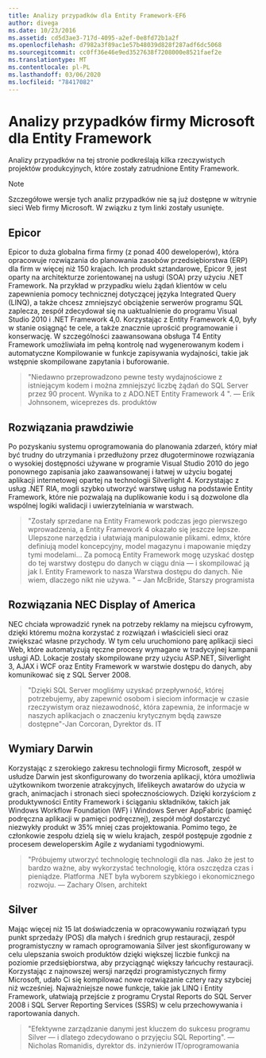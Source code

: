 ```yaml
---
title: Analizy przypadków dla Entity Framework-EF6
author: divega
ms.date: 10/23/2016
ms.assetid: cd5d3ae3-717d-4095-a2ef-0e8fd72b1a2f
ms.openlocfilehash: d7982a3f89ac1e57b48039d828f287adf6dc5068
ms.sourcegitcommit: cc0ff36e46e9ed3527638f7208000e8521faef2e
ms.translationtype: MT
ms.contentlocale: pl-PL
ms.lasthandoff: 03/06/2020
ms.locfileid: "78417082"
---
```

# <a name="microsoft-case-studies-for-entity-framework"></a>Analizy przypadków firmy Microsoft dla Entity Framework
Analizy przypadków na tej stronie podkreślają kilka rzeczywistych projektów produkcyjnych, które zostały zatrudnione Entity Framework.
> [!NOTE]
> Szczegółowe wersje tych analiz przypadków nie są już dostępne w witrynie sieci Web firmy Microsoft. W związku z tym linki zostały usunięte.

## <a name="epicor"></a>Epicor
Epicor to duża globalna firma firmy (z ponad 400 deweloperów), która opracowuje rozwiązania do planowania zasobów przedsiębiorstwa (ERP) dla firm w więcej niż 150 krajach.
Ich produkt sztandarowe, Epicor 9, jest oparty na architekturze zorientowanej na usługi (SOA) przy użyciu .NET Framework.
Na przykład w przypadku wielu żądań klientów w celu zapewnienia pomocy technicznej dotyczącej języka Integrated Query (LINQ), a także chcesz zmniejszyć obciążenie serwerów programu SQL zaplecza, zespół zdecydował się na uaktualnienie do programu Visual Studio 2010 i .NET Framework 4,0.
Korzystając z Entity Framework 4,0, były w stanie osiągnąć te cele, a także znacznie uprościć programowanie i konserwację.
W szczególności zaawansowana obsługa T4 Entity Framework umożliwiała im pełną kontrolę nad wygenerowanym kodem i automatyczne Kompilowanie w funkcje zapisywania wydajności, takie jak wstępnie skompilowane zapytania i buforowanie.

> "Niedawno przeprowadzono pewne testy wydajnościowe z istniejącym kodem i można zmniejszyć liczbę żądań do SQL Server przez 90 procent.
Wynika to z ADO.NET Entity Framework 4 ". — Erik Johnsonem, wiceprezes ds. produktów  

## <a name="veracity-solutions"></a>Rozwiązania prawdziwie
Po pozyskaniu systemu oprogramowania do planowania zdarzeń, który miał być trudny do utrzymania i przedłużony przez długoterminowe rozwiązania o wysokiej dostępności używane w programie Visual Studio 2010 do jego ponownego zapisania jako zaawansowanej i łatwej w użyciu bogatej aplikacji internetowej opartej na technologii Silverlight 4.
Korzystając z usług .NET RIA, mogli szybko utworzyć warstwę usług na podstawie Entity Framework, które nie pozwalają na duplikowanie kodu i są dozwolone dla wspólnej logiki walidacji i uwierzytelniania w warstwach.  

> "Zostały sprzedane na Entity Framework podczas jego pierwszego wprowadzenia, a Entity Framework 4 okazało się jeszcze lepsze.
Ulepszone narzędzia i ułatwiają manipulowanie plikami. edmx, które definiują model koncepcyjny, model magazynu i mapowanie między tymi modelami... Za pomocą Entity Framework mogę uzyskać dostęp do tej warstwy dostępu do danych w ciągu dnia — i skompilować ją jak I.
Entity Framework to nasza Warstwa dostępu do danych. Nie wiem, dlaczego nikt nie używa. " – Jan McBride, Starszy programista

## <a name="nec-display-solutions-of-america"></a>Rozwiązania NEC Display of America
NEC chciała wprowadzić rynek na potrzeby reklamy na miejscu cyfrowym, dzięki któremu można korzystać z rozwiązań i właścicieli sieci oraz zwiększać własne przychody.
W tym celu uruchomiono parę aplikacji sieci Web, które automatyzują ręczne procesy wymagane w tradycyjnej kampanii usługi AD.
Lokacje zostały skompilowane przy użyciu ASP.NET, Silverlight 3, AJAX i WCF oraz Entity Framework w warstwie dostępu do danych, aby komunikować się z SQL Server 2008.

> "Dzięki SQL Server mogliśmy uzyskać przepływność, której potrzebujemy, aby zapewnić osobom i sieciom informacje w czasie rzeczywistym oraz niezawodność, która zapewnia, że informacje w naszych aplikacjach o znaczeniu krytycznym będą zawsze dostępne"-Jan Corcoran, Dyrektor ds. IT

## <a name="darwin-dimensions"></a>Wymiary Darwin
Korzystając z szerokiego zakresu technologii firmy Microsoft, zespół w usłudze Darwin jest skonfigurowany do tworzenia aplikacji, która umożliwia użytkownikom tworzenie atrakcyjnych, lifelikeych awatarów do użycia w grach, animacjach i stronach sieci społecznościowych.
Dzięki korzyściom z produktywności Entity Framework i ściąganiu składników, takich jak Windows Workflow Foundation (WF) i Windows Server AppFabric (pamięć podręczna aplikacji w pamięci podręcznej), zespół mógł dostarczyć niezwykły produkt w 35% mniej czas projektowania.
Pomimo tego, że członkowie zespołu dzielą się w wielu krajach, zespół postępuje zgodnie z procesem deweloperskim Agile z wydaniami tygodniowymi.

 > "Próbujemy utworzyć technologię technologii dla nas. Jako że jest to bardzo ważne, aby wykorzystać technologię, która oszczędza czas i pieniądze.
 Platforma .NET była wyborem szybkiego i ekonomicznego rozwoju. — Zachary Olsen, architekt  

## <a name="silverware"></a>Silver
Mając więcej niż 15 lat doświadczenia w opracowywaniu rozwiązań typu punkt sprzedaży (POS) dla małych i średnich grup restauracji, zespół programistyczny w ramach oprogramowania Silver jest skonfigurowany w celu ulepszania swoich produktów dzięki większej liczbie funkcji na poziomie przedsiębiorstwa, aby przyciągnąć większy łańcuchy restauracji.
Korzystając z najnowszej wersji narzędzi programistycznych firmy Microsoft, udało Ci się kompilować nowe rozwiązanie cztery razy szybciej niż wcześniej.
Najważniejsze nowe funkcje, takie jak LINQ i Entity Framework, ułatwiają przejście z programu Crystal Reports do SQL Server 2008 i SQL Server Reporting Services (SSRS) w celu przechowywania i raportowania danych.

> "Efektywne zarządzanie danymi jest kluczem do sukcesu programu Silver — i dlatego zdecydowano o przyjęciu SQL Reporting". — Nicholas Romanidis, dyrektor ds. inżynierów IT/oprogramowania

